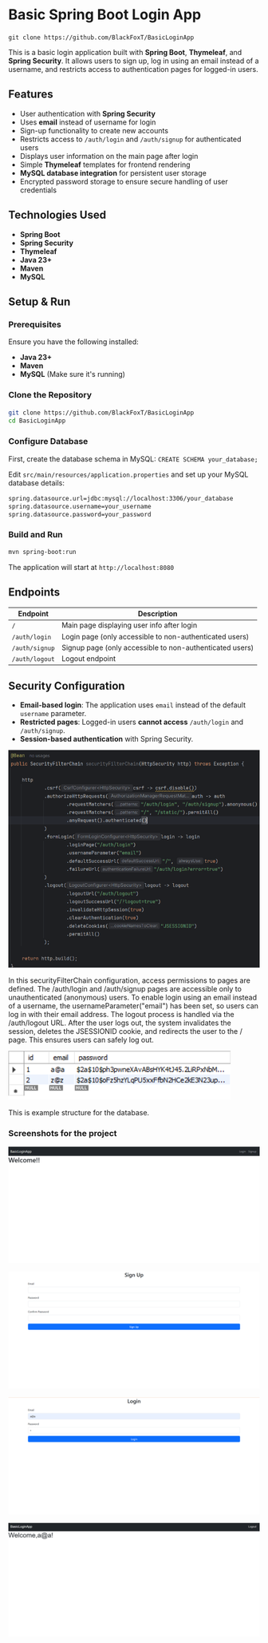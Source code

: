 # Basic Spring Boot Login App

`git clone https://github.com/BlackFoxT/BasicLoginApp`

This is a basic login application built with **Spring Boot**, **Thymeleaf**, and **Spring Security**. It allows users to sign up, log in using an email instead of a username, and restricts access to authentication pages for logged-in users.

## Features
- User authentication with **Spring Security**
- Uses **email** instead of username for login
- Sign-up functionality to create new accounts
- Restricts access to `/auth/login` and `/auth/signup` for authenticated users
- Displays user information on the main page after login
- Simple **Thymeleaf** templates for frontend rendering
- **MySQL database integration** for persistent user storage
- Encrypted password storage to ensure secure handling of user credentials

## Technologies Used
- **Spring Boot**
- **Spring Security**
- **Thymeleaf**
- **Java 23+**
- **Maven**
- **MySQL**

## Setup & Run
### Prerequisites
Ensure you have the following installed:
- **Java 23+**
- **Maven**
- **MySQL** (Make sure it's running)

### Clone the Repository
```sh
git clone https://github.com/BlackFoxT/BasicLoginApp
cd BasicLoginApp
```

### Configure Database
First, create the database schema in MySQL:
`CREATE SCHEMA your_database;`

Edit `src/main/resources/application.properties` and set up your MySQL database details:

```properties
spring.datasource.url=jdbc:mysql://localhost:3306/your_database
spring.datasource.username=your_username
spring.datasource.password=your_password
```

### Build and Run
```sh
mvn spring-boot:run
```

The application will start at `http://localhost:8080`

## Endpoints
| Endpoint        | Description |
|----------------|-------------|
| `/`            | Main page displaying user info after login |
| `/auth/login`  | Login page (only accessible to non-authenticated users) |
| `/auth/signup` | Signup page (only accessible to non-authenticated users) |
| `/auth/logout` | Logout endpoint |

## Security Configuration
- **Email-based login**: The application uses `email` instead of the default `username` parameter.
- **Restricted pages**: Logged-in users **cannot access** `/auth/login` and `/auth/signup`.
- **Session-based authentication** with Spring Security.

![Security Config](src/main/screenshots/security_config.png)

In this securityFilterChain configuration, access permissions to pages are defined.
The /auth/login and /auth/signup pages are accessible only to unauthenticated (anonymous) users.
To enable login using an email instead of a username, the usernameParameter("email") has been set, so users can log in with their email address. 
The logout process is handled via the /auth/logout URL. 
After the user logs out, the system invalidates the session, deletes the JSESSIONID cookie, and redirects the user to the / page. 
This ensures users can safely log out.

![Database](src/main/screenshots/database.png)

This is example structure for the database.

### Screenshots for the project
![Main Page Before Login](src/main/screenshots/main_page_without_login.png)

![Signup Page](src/main/screenshots/signup_page.png)

![Login Page](src/main/screenshots/login_page.png)

![Main Page Before Login](src/main/screenshots/main_page_with_login.png)
